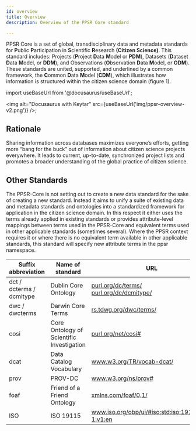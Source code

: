 ```yaml
---
id: overview
title: Overview
description: Overview of the PPSR Core standard

---
```

PPSR Core is a set of global, transdisciplinary data and metadata standards for **P**ublic **P**articipation in **S**cientific **R**esearch **(Citizen Science)**. This standard includes: Projects (**P**roject **D**ata **M**odel or **PDM**), Datasets (**D**ataset **D**ata **M**odel, or **DDM**), and Observations (**O**bservation **D**ata **M**odel, or **ODM**). These standards are united, supported, and underlined by a common framework, the **C**ommon **D**ata **M**odel (**CDM**), which illustrates how information is structured within the citizen science domain (figure 1).

import useBaseUrl from '@docusaurus/useBaseUrl';

<img
  alt="Docusaurus with Keytar"
  src={useBaseUrl('img/ppsr-overview-v2.png')}
/>;

## Rationale
Sharing information across databases maximizes everyone’s efforts, getting more “bang for the buck” out of information about citizen science projects everywhere. It leads to current, up-to-date, synchronized project lists and promotes a broader understanding of the global practice of citizen science.

## Other Standards
The PPSR-Core is not setting out to create a new data standard for the sake of creating a new standard. Instead it aims to unify a suite of existing data and metadata standards and ontologies into a standardized framework for application in the citizen science domain. In this respect it either uses the terms already applied in existing standards or provides attribute-level mappings between terms used in the PPSR-Core and equivalent terms used in other applicable standards (sometimes several). Where the PPSR context requires it or where there is no equivalent term available in other applicable standards, this standard will specify new attribute terms in the ppsr namespace.

<table className="table table-bordered table-hover table-condensed">
<thead><tr><th title="Field #1">Suffix abbreviation</th>
<th title="Field #2">Name of standard</th>
<th title="Field #3">URL</th>
</tr></thead>
<tbody><tr>
<td>dct / dcterms / dcmitype</td>
<td>Dublin Core Ontology</td>
<td>
<a href="https://purl.org/dc/terms/">purl.org/dc/terms/</a> 
<br/>
<a href="https://purl.org/dc/dcmitype/">purl.org/dc/dcmitype/</a>
 </td>
</tr>
<tr>
<td>dwc / dwcterms</td>
<td>Darwin Core Terms</td>
<td>
<a href="http://rs.tdwg.org/dwc/terms/">rs.tdwg.org/dwc/terms/</a>
</td>
</tr>
<tr>
<td>cosi</td>
<td>Core Ontology of Scientific Investigation</td>
<td>
<a href="https://purl.org/net/cosi#">purl.org/net/cosi#</a>
</td>
</tr>
<tr>
<td>dcat</td>
<td>Data Catalog Vocabulary</td>
<td>
<a href="https://www.w3.org/TR/vocab-dcat/">www.w3.org/TR/vocab-dcat/</a>
</td>
</tr>
<tr>
<td>prov</td>
<td>PROV-DC</td>
<td>
<a href="https://www.w3.org/ns/prov#">www.w3.org/ns/prov#</a>
</td>
</tr>
<tr>
<td>foaf</td>
<td>Friend of a Friend Ontology</td>
<td>
<a href="http://xmlns.com/foaf/0.1/">xmlns.com/foaf/0.1/</a>
</td>
</tr>
<tr>
<td>ISO</td>
<td>ISO 19115</td>
<td>
<a href="https://www.iso.org/obp/ui/#iso:std:iso:19115:ed-1:v1:en">www.iso.org/obp/ui/#iso:std:iso:19115:ed-1:v1:en</a>
</td>
</tr>
</tbody></table>

